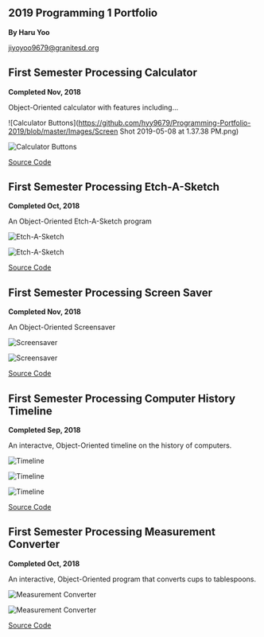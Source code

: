 ## 2019 Programming 1 Portfolio
**By Haru Yoo**

jiyoyoo9679@granitesd.org

## First Semester Processing Calculator
**Completed Nov, 2018**

Object-Oriented calculator with features including...

![Calculator Buttons](https://github.com/hyy9679/Programming-Portfolio-2019/blob/master/Images/Screen Shot 2019-05-08 at 1.37.38 PM.png)

![Calculator Buttons](https://github.com/hyy9679/Programming-Portfolio-2019/blob/master/Images/CalcScreenshot.png)

[Source Code](https://github.com/hyy9679/Programming-Portfolio-2019/blob/master/Code/calc.zip)


## First Semester Processing Etch-A-Sketch
**Completed Oct, 2018**

An Object-Oriented Etch-A-Sketch program

![Etch-A-Sketch](https://github.com/hyy9679/Programming-Portfolio-2019/blob/master/Images/line-000243.png)

![Etch-A-Sketch](https://github.com/hyy9679/Programming-Portfolio-2019/blob/master/Images/line-007863.png)

[Source Code](https://github.com/hyy9679/Programming-Portfolio-2019/blob/master/Code/Etch_A_Sketch.pde.zip)

## First Semester Processing Screen Saver
**Completed Nov, 2018**

An Object-Oriented Screensaver

![Screensaver](https://github.com/hyy9679/Programming-Portfolio-2019/blob/master/Images/Screensaver1.png)

![Screensaver](https://github.com/hyy9679/Programming-Portfolio-2019/blob/master/Images/Screensaver.png)

[Source Code](https://github.com/hyy9679/Programming-Portfolio-2019/blob/master/Code/screenSaver.zip)


## First Semester Processing Computer History Timeline
**Completed Sep, 2018**

An interactve, Object-Oriented timeline on the history of computers.

![Timeline](https://github.com/hyy9679/Programming-Portfolio-2019/blob/master/Images/Screen%20Shot%202019-05-08%20at%202.05.45%20PM.png)

![Timeline](https://github.com/hyy9679/Programming-Portfolio-2019/blob/master/Images/Screen%20Shot%202019-05-08%20at%202.06.00%20PM.png)

![Timeline](https://github.com/hyy9679/Programming-Portfolio-2019/blob/master/Images/Screen%20Shot%202019-05-08%20at%202.06.11%20PM.png)

[Source Code](https://github.com/hyy9679/Programming-Portfolio-2019/blob/master/Code/Timeline.pde.zip)


## First Semester Processing Measurement Converter
**Completed Oct, 2018**

An interactive, Object-Oriented program that converts cups to tablespoons.

![Measurement Converter](https://github.com/hyy9679/Programming-Portfolio-2019/blob/master/Images/Screen%20Shot%202019-05-08%20at%202.07.23%20PM.png)

![Measurement Converter](https://github.com/hyy9679/Programming-Portfolio-2019/blob/master/Images/Screen%20Shot%202019-05-08%20at%202.07.36%20PM.png)

[Source Code](https://github.com/hyy9679/Programming-Portfolio-2019/blob/master/Code/measConverterFinal.zip)
